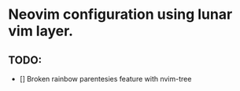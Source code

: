 # Neovim configuration using lunar vim layer.
## TODO:
- [] Broken rainbow parentesies feature with nvim-tree
